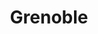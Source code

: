 ---
title: Grenoble
date: 
draft: false

# descripcion
description : Gota de plata calada con nácar

materials: Plata 925

color: Plateado

dimensions: 3cm

code: 01-04-0132

type: "Aros"

categories: []

price: $4.510,00

# Images
# first image will be shown in the product page
images:
  # - image: "images/path_to_image"
  # La ubicacion de las imagenes es imagenes/Aros/Aros.Piedras/01-04-0132-grenoble
  - image: "./images/aros/piedras/01-04-0132-gota-de-plata-calada-con-nacar_a.jpeg"
  - image: "./images/aros/piedras/01-04-0132-gota-de-plata-calada-con-nacar_b.jpeg"
---